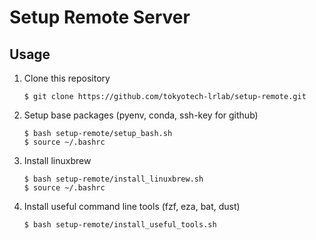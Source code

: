 # Setup Remote Server

## Usage

1. Clone this repository

   ```
   $ git clone https://github.com/tokyotech-lrlab/setup-remote.git
   ```

2. Setup base packages (pyenv, conda, ssh-key for github)
   ```
   $ bash setup-remote/setup_bash.sh
   $ source ~/.bashrc
   ```
3. Install linuxbrew

   ```
   $ bash setup-remote/install_linuxbrew.sh
   $ source ~/.bashrc
   ```

4. Install useful command line tools (fzf, eza, bat, dust)
   ```
   $ bash setup-remote/install_useful_tools.sh
   ```
